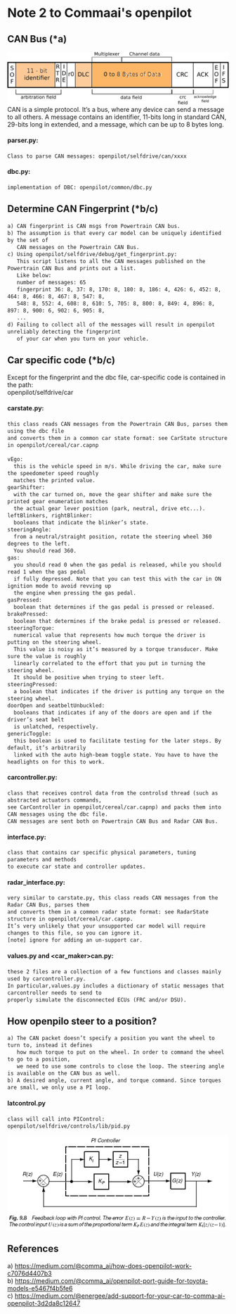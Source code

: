 # Note 2 to Commaai's openpilot
## CAN Bus (*a)
![CAN_BUS](/ai/res/can_bus.png)
CAN is a simple protocol. It’s a bus, where any device can send a message to all others. 
A message contains an identifier, 11-bits long in standard CAN, 29-bits long in extended, 
and a message, which can be up to 8 bytes long.

#### parser.py:
    Class to parse CAN messages: openpilot/selfdrive/can/xxxx

#### dbc.py:
    implementation of DBC: openpilot/common/dbc.py
    
## Determine CAN Fingerprint (*b/c)
    a) CAN fingerprint is CAN msgs from Powertrain CAN bus. 
    b) The assumption is that every car model can be uniquely identified by the set of 
       CAN messages on the Powertrain CAN Bus.
    c) Using openpilot/selfdrive/debug/get_fingerprint.py:
       This script listens to all the CAN messages published on the Powertrain CAN Bus and prints out a list.
       Like below:
       number of messages: 65
       fingerprint 36: 8, 37: 8, 170: 8, 180: 8, 186: 4, 426: 6, 452: 8, 464: 8, 466: 8, 467: 8, 547: 8, 
       548: 8, 552: 4, 608: 8, 610: 5, 705: 8, 800: 8, 849: 4, 896: 8, 897: 8, 900: 6, 902: 6, 905: 8, 
       ...
    d) Failing to collect all of the messages will result in openpilot unreliably detecting the fingerprint 
       of your car when you turn on your vehicle.

## Car specific code (*b/c)
Except for the fingerprint and the dbc file, car-specific code is contained in the path:  
openpilot/selfdrive/car

#### carstate.py: 
    this class reads CAN messages from the Powertrain CAN Bus, parses them using the dbc file 
    and converts them in a common car state format: see CarState structure in openpilot/cereal/car.capnp    

    vEgo: 
      this is the vehicle speed in m/s. While driving the car, make sure the speedometer speed roughly 
      matches the printed value.
    gearShifter: 
      with the car turned on, move the gear shifter and make sure the printed gear enumeration matches
      the actual gear lever position (park, neutral, drive etc...).
    leftBlinkers, rightBlinker: 
      booleans that indicate the blinker’s state.
    steeringAngle: 
      from a neutral/straight position, rotate the steering wheel 360 degrees to the left. 
      You should read 360.
    gas: 
      you should read 0 when the gas pedal is released, while you should read 1 when the gas pedal 
      if fully depressed. Note that you can test this with the car in ON ignition mode to avoid revving up 
      the engine when pressing the gas pedal.
    gasPressed: 
      boolean that determines if the gas pedal is pressed or released.
    brakePressed: 
      boolean that determines if the brake pedal is pressed or released.
    steeringTorque: 
      numerical value that represents how much torque the driver is putting on the steering wheel.
      This value is noisy as it’s measured by a torque transducer. Make sure the value is roughly 
      linearly correlated to the effort that you put in turning the steering wheel. 
      It should be positive when trying to steer left.
    steeringPressed: 
      a boolean that indicates if the driver is putting any torque on the steering wheel.
    doorOpen and seatbeltUnbuckled: 
      booleans that indicates if any of the doors are open and if the driver’s seat belt 
      is unlatched, respectively.
    genericToggle: 
      this boolean is used to facilitate testing for the later steps. By default, it’s arbitrarily 
      linked with the auto high-beam toggle state. You have to have the headlights on for this to work.

#### carcontroller.py: 
    class that receives control data from the controlsd thread (such as abstracted actuators commands, 
    see CarController in openpilot/cereal/car.capnp) and packs them into CAN messages using the dbc file. 
    CAN messages are sent both on Powertrain CAN Bus and Radar CAN Bus.
       
#### interface.py: 
    class that contains car specific physical parameters, tuning parameters and methods 
    to execute car state and controller updates.
       
#### radar_interface.py: 
    very similar to carstate.py, this class reads CAN messages from the Radar CAN Bus, parses them 
    and converts them in a common radar state format: see RadarState structure in openpilot/cereal/car.capnp. 
    It’s very unlikely that your unsupported car model will require changes to this file, so you can ignore it.
    [note] ignore for adding an un-support car.

#### values.py and <car_maker>can.py: 
    these 2 files are a collection of a few functions and classes mainly used by carcontroller.py. 
    In particular,values.py includes a dictionary of static messages that carcontroller needs to send to 
    properly simulate the disconnected ECUs (FRC and/or DSU). 

## How openpilo steer to a position?
    a) The CAN packet doesn’t specify a position you want the wheel to turn to, instead it defines 
       how much torque to put on the wheel. In order to command the wheel to go to a position, 
       we need to use some controls to close the loop. The steering angle is available on the CAN bus as well.
    b) A desired angle, current angle, and torque command. Since torques are small, we only use a PI loop.

#### latcontrol.py
    class will call into PIControl: openpilot/selfdrive/controls/lib/pid.py
![pi_ctrl](/ai/res/pi_ctrl.gif)

## References
a) https://medium.com/@comma_ai/how-does-openpilot-work-c7076d4407b3  
b) https://medium.com/@comma_ai/openpilot-port-guide-for-toyota-models-e5467f4b5fe6   
c) https://medium.com/@energee/add-support-for-your-car-to-comma-ai-openpilot-3d2da8c12647  
